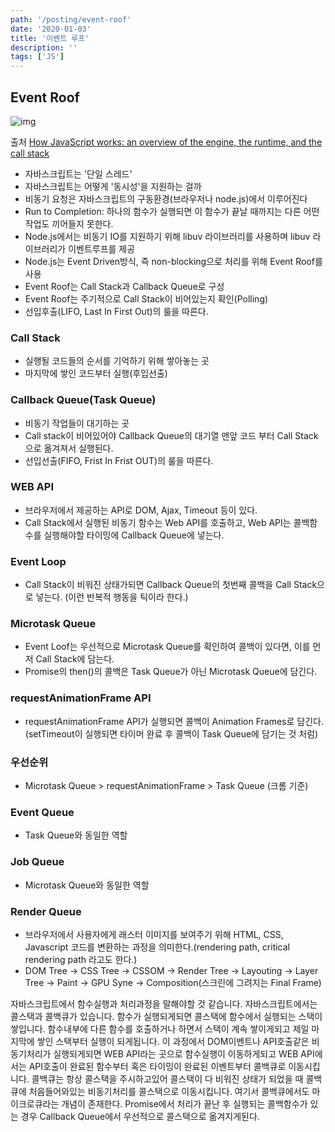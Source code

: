 ```yaml
---
path: '/posting/event-roof'
date: '2020-01-03'
title: '이벤트 루프'
description: ''
tags: ['JS']
---
```


## Event Roof

![img](https://miro.medium.com/max/2048/1*4lHHyfEhVB0LnQ3HlhSs8g.png)

출처 [How JavaScript works: an overview of the engine, the runtime, and the call stack](https://blog.sessionstack.com/how-does-javascript-actually-work-part-1-b0bacc073cf)

- 자바스크립트는 '단일 스레드'
- 자바스크립트는 어떻게 '동시성'을 지원하는 걸까
- 비동기 요청은 자바스크립트의 구동환경(브라우저나 node.js)에서 이루어진다
- Run to Completion: 하나의 함수가 실행되면 이 함수가 끝날 때까지는 다른 어떤 작업도 끼어들지 못한다.
- Node.js에서는 비동기 IO를 지원하기 위해 libuv 라이브러리를 사용하며 libuv 라이브러리가 이벤트루프를 제공
- Node.js는 Event Driven방식, 즉 non-blocking으로 처리를 위해 Event Roof를 사용
- Event Roof는 Call Stack과 Callback Queue로 구성
- Event Roof는 주기적으로 Call Stack이 비어있는지 확인(Polling)
- 선입후출(LIFO, Last In First Out)의 룰을 따른다.

### Call Stack

- 실행될 코드들의 순서를 기억하기 위해 쌓아놓는 곳
- 마지막에 쌓인 코드부터 실행(후입선출)

### Callback Queue(Task Queue)

- 비동기 작업들이 대기하는 곳
- Call stack이 비어있어야 Callback Queue의 대기열 맨앞 코드 부터 Call Stack으로 옮겨져서 실행된다.
- 선입선출(FIFO, Frist In Frist OUT)의 룰을 따른다.

### WEB API

- 브라우저에서 제공하는 API로 DOM, Ajax, Timeout 등이 있다.
- Call Stack에서 실행된 비동기 함수는 Web API를 호출하고, Web API는 콜백함수를 실행해야할 타이밍에 Callback Queue에 넣는다.

### Event Loop

- Call Stack이 비워진 상태가되면 Callback Queue의 첫번째 콜백을 Call Stack으로 넣는다. (이런 반복적 행동을 틱이라 한다.)

### Microtask Queue

- Event Loof는 우선적으로 Microtask Queue를 확인하여 콜백이 있다면, 이를 먼저 Call Stack에 담는다.
- Promise의 then()의 콜백은 Task Queue가 아닌 Microtask Queue에 담긴다.

### requestAnimationFrame API

- requestAnimationFrame API가 실행되면 콜백이 Animation Frames로 담긴다.(setTimeout이 실행되면 타이머 완료 후 콜백이 Task Queue에 담기는 것 처럼)

### 우선순위

- Microtask Queue > requestAnimationFrame > Task Queue (크롬 기준)

### Event Queue

- Task Queue와 동일한 역할

### Job Queue

- Microtask Queue와 동일한 역할

### Render Queue

- 브라우저에서 사용자에게 래스터 이미지를 보여주기 위해 HTML, CSS, Javascript 코드를 변환하는 과정을 의미한다.(rendering path, critical rendering path 라고도 한다.)
- DOM Tree -> CSS Tree -> CSSOM -> Render Tree -> Layouting -> Layer Tree -> Paint -> GPU Syne -> Composition(스크린에 그려지는 Final Frame)

자바스크립트에서 함수실행과 처리과정을 말해야할 것 같습니다.
자바스크립트에서는 콜스택과 콜백큐가 있습니다.
함수가 실행되게되면 콜스택에 함수에서 실행되는 스택이 쌓입니다. 함수내부에 다른 함수를 호출하거나 하면서 스택이 계속 쌓이게되고
제일 마지막에 쌓인 스택부터 실행이 되게됩니다. 이 과정에서 DOM이벤트나 API호출같은 비동기처리가 실행되게되면 WEB API라는 곳으로 함수실행이 이동하게되고 WEB API에서는 API호출이 완료된 함수부터 혹은 타이밍이 완료된 이벤트부터 콜백큐로 이동시킵니다. 콜백큐는 항상 콜스택을 주시하고있어 콜스택이 다 비워진 상태가 되었을 때 콜백큐에 처음들어와있는 비동기처리를 콜스택으로 이동시킵니다.
여기서 콜백큐에서도 마이크로큐라는 개념이 존재한다. Promise에서 처리가 끝난 후 실행되는 콜백함수가 있는 경우 Callback Queue에서 우선적으로 콜스택으로 옮겨지게된다.

